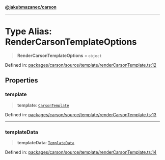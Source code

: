 [**@jakubmazanec/carson**](../README.md)

---

# Type Alias: RenderCarsonTemplateOptions

> **RenderCarsonTemplateOptions** = `object`

Defined in:
[packages/carson/source/template/renderCarsonTemplate.ts:12](https://github.com/jakubmazanec/tools/blob/c36a857a499e2c0c4f38fc4405cb987b357adf10/packages/carson/source/template/renderCarsonTemplate.ts#L12)

## Properties

### template

> **template**: [`CarsonTemplate`](CarsonTemplate.md)

Defined in:
[packages/carson/source/template/renderCarsonTemplate.ts:13](https://github.com/jakubmazanec/tools/blob/c36a857a499e2c0c4f38fc4405cb987b357adf10/packages/carson/source/template/renderCarsonTemplate.ts#L13)

---

### templateData

> **templateData**: [`TemplateData`](TemplateData.md)

Defined in:
[packages/carson/source/template/renderCarsonTemplate.ts:14](https://github.com/jakubmazanec/tools/blob/c36a857a499e2c0c4f38fc4405cb987b357adf10/packages/carson/source/template/renderCarsonTemplate.ts#L14)
